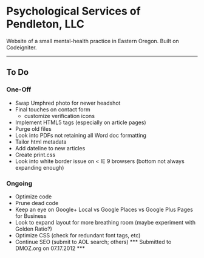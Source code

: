 # Psychological Services of Pendleton, LLC #

Website of a small mental-health practice in Eastern Oregon. Built on Codeigniter.

---

## To Do ##

### One-Off ###

* Swap Umphred photo for newer headshot
* Final touches on contact form
	* customize verification icons
* Implement HTML5 tags (especially on article pages)
* Purge old files
* Look into PDFs not retaining all Word doc formatting
* Tailor html metadata
* Add dateline to new articles
* Create print.css
* Look into white border issue on < IE 9 browsers (bottom not always expanding enough)

### Ongoing ###

* Optimize code
* Prune dead code
* Keep an eye on Google+ Local vs Google Places vs Google Plus Pages for Business
* Look to expand layout for more breathing room (maybe experiment with Golden Ratio?)
* Optimize CSS (check for redundant font tags, etc)
* Continue SEO (submit to AOL search; others) *** Submitted to DMOZ.org on 07.17.2012 ***
